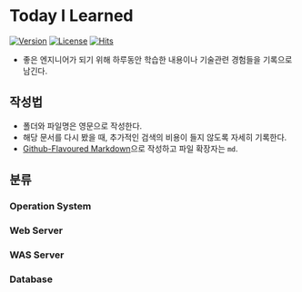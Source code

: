 # Today I Learned

[![Version](https://img.shields.io/badge/version-2024.4.16-red.svg)](./CHANGELOG)  [![License](https://img.shields.io/github/license/mashape/apistatus.svg)](./LICENSE)  [![Hits](https://hits.seeyoufarm.com/api/count/incr/badge.svg?url=https://github.com/zasfe/TIL)](https://hits.seeyoufarm.com/)

* 좋은 엔지니어가 되기 위해 하루동안 학습한 내용이나 기술관련 경험들을 기록으로 남긴다.


## 작성법 
* 폴더와 파일명은 영문으로 작성한다.
* 해당 문서를 다시 봤을 때, 추가적인 검색의 비용이 들지 않도록 자세히 기록한다.
* [Github-Flavoured Markdown](https://guides.github.com/features/mastering-markdown/)으로 작성하고 파일 확장자는 `md`.  


## 분류
### Operation System

### Web Server 

### WAS Server

### Database

